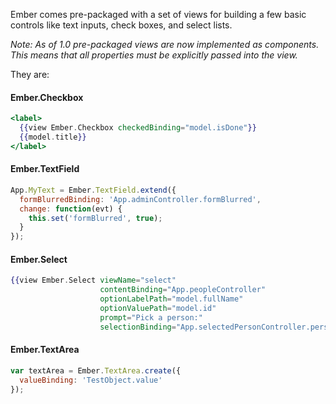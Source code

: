 Ember comes pre-packaged with a set of views for building a few basic controls like text inputs, check boxes, and select lists.

_Note: As of 1.0 pre-packaged views are now implemented as components.  This means that all properties must be explicitly passed into the view._

They are:

#### Ember.Checkbox

```handlebars
<label>
  {{view Ember.Checkbox checkedBinding="model.isDone"}}
  {{model.title}}
</label>
```

#### Ember.TextField

```javascript
App.MyText = Ember.TextField.extend({
  formBlurredBinding: 'App.adminController.formBlurred',
  change: function(evt) {
    this.set('formBlurred', true);
  }
});
```

#### Ember.Select

```handlebars
{{view Ember.Select viewName="select"
                    contentBinding="App.peopleController"
                    optionLabelPath="model.fullName"
                    optionValuePath="model.id"
                    prompt="Pick a person:"
                    selectionBinding="App.selectedPersonController.person"}}
```

#### Ember.TextArea

```javascript
var textArea = Ember.TextArea.create({
  valueBinding: 'TestObject.value'
});
```


